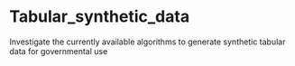 # Tabular_synthetic_data
Investigate the currently available algorithms to generate synthetic tabular data for governmental use

